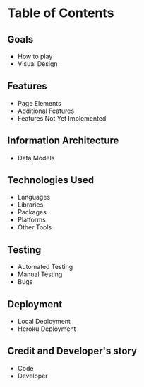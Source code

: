 # Table of Contents
## Goals
* How to play
* Visual Design
## Features
* Page Elements
* Additional Features
* Features Not Yet Implemented
## Information Architecture
* Data Models
## Technologies Used
* Languages
* Libraries
* Packages
* Platforms
* Other Tools
## Testing
* Automated Testing
* Manual Testing
* Bugs
## Deployment
* Local Deployment
* Heroku Deployment
## Credit and Developer's story
* Code
* Developer